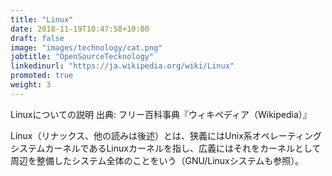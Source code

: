 ```yaml
---
title: "Linux"
date: 2018-11-19T10:47:58+10:00
draft: false
image: "images/technology/cat.png"
jobtitle: "OpenSourceTecknology"
linkedinurl: "https://ja.wikipedia.org/wiki/Linux"
promoted: true
weight: 3
---
```


Linuxについての説明
出典: フリー百科事典『ウィキペディア（Wikipedia）』

Linux（リナックス、他の読みは後述）とは、狭義にはUnix系オペレーティングシステムカーネルであるLinuxカーネルを指し、広義にはそれをカーネルとして周辺を整備したシステム全体のことをいう（GNU/Linuxシステムも参照）。